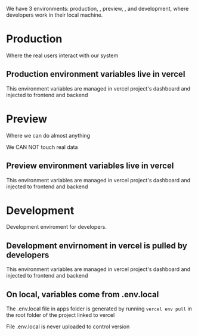 
We have 3 environments: production, , preview, , and development, where developers work in their local machine.

# Production

Where the real users interact with our system

## Production environment variables live in vercel

This environment variables are managed in vercel project's dashboard and injected to frontend and backend

# Preview

Where we can do almost anything

We CAN NOT touch real data

## Preview environment variables live in vercel

This environment variables are managed in vercel project's dashboard and injected to frontend and backend

# Development

Development enviroment for developers.

## Development envirnoment in vercel is pulled by developers
This environment variables are managed in vercel project's dashboard and injected to frontend and backend

## On local, variables come from .env.local
The .env.local file in apps folder is generated by running `vercel env pull` in the root folder of the project linked to vercel 

File .env.local is never uploaded to control version
